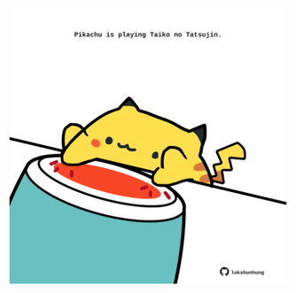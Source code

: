 <!-- built at 31/10/2025, 10:00:43 UTC -->
<p align="center">
  <img width="500" height="500" src="./ReadmeImage.svg">
</p>
